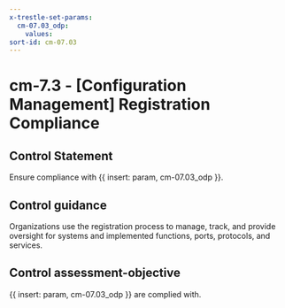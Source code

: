 ```yaml
---
x-trestle-set-params:
  cm-07.03_odp:
    values:
sort-id: cm-07.03
---
```


# cm-7.3 - \[Configuration Management\] Registration Compliance

## Control Statement

Ensure compliance with {{ insert: param, cm-07.03_odp }}.

## Control guidance

Organizations use the registration process to manage, track, and provide oversight for systems and implemented functions, ports, protocols, and services.

## Control assessment-objective

{{ insert: param, cm-07.03_odp }} are complied with.
